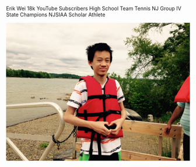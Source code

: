 Erik Wei
18k YouTube Subscribers
High School Team Tennis NJ Group IV State Champions
NJSIAA Scholar Athlete

![image](https://github.com/leaflet12/github-pages-with-jekyll/blob/main/unnamed.jpg)

